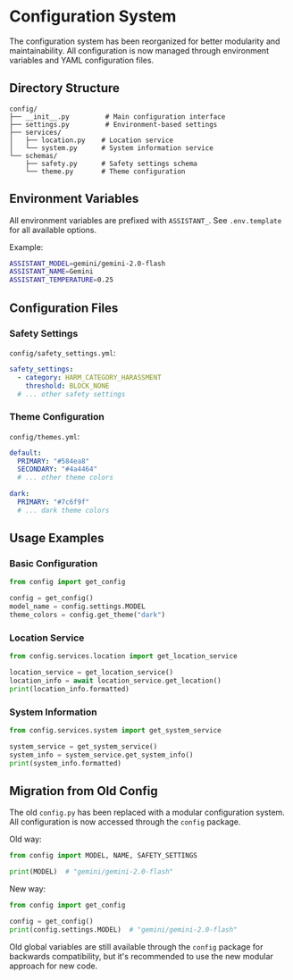 # Configuration System

The configuration system has been reorganized for better modularity and maintainability. All configuration is now managed through environment variables and YAML configuration files.

## Directory Structure

```
config/
├── __init__.py         # Main configuration interface
├── settings.py         # Environment-based settings
├── services/          
│   ├── location.py    # Location service
│   └── system.py      # System information service
└── schemas/           
    ├── safety.py      # Safety settings schema
    └── theme.py       # Theme configuration
```

## Environment Variables

All environment variables are prefixed with `ASSISTANT_`. See `.env.template` for all available options.

Example:
```bash
ASSISTANT_MODEL=gemini/gemini-2.0-flash
ASSISTANT_NAME=Gemini
ASSISTANT_TEMPERATURE=0.25
```

## Configuration Files

### Safety Settings
`config/safety_settings.yml`:
```yaml
safety_settings:
  - category: HARM_CATEGORY_HARASSMENT
    threshold: BLOCK_NONE
  # ... other safety settings
```

### Theme Configuration
`config/themes.yml`:
```yaml
default:
  PRIMARY: "#584ea8"
  SECONDARY: "#4a4464"
  # ... other theme colors

dark:
  PRIMARY: "#7c6f9f"
  # ... dark theme colors
```

## Usage Examples

### Basic Configuration
```python
from config import get_config

config = get_config()
model_name = config.settings.MODEL
theme_colors = config.get_theme("dark")
```

### Location Service
```python
from config.services.location import get_location_service

location_service = get_location_service()
location_info = await location_service.get_location()
print(location_info.formatted)
```

### System Information
```python
from config.services.system import get_system_service

system_service = get_system_service()
system_info = system_service.get_system_info()
print(system_info.formatted)
```

## Migration from Old Config

The old `config.py` has been replaced with a modular configuration system. All configuration is now accessed through the `config` package.

Old way:
```python
from config import MODEL, NAME, SAFETY_SETTINGS

print(MODEL)  # "gemini/gemini-2.0-flash"
```

New way:
```python
from config import get_config

config = get_config()
print(config.settings.MODEL)  # "gemini/gemini-2.0-flash"
```

Old global variables are still available through the `config` package for backwards compatibility, but it's recommended to use the new modular approach for new code.
